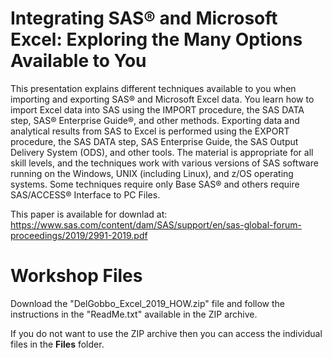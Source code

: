 # Integrating SAS® and Microsoft Excel: Exploring the Many Options Available to You

This presentation explains different techniques available to you when importing and exporting SAS® and Microsoft Excel data. You learn how to import Excel data into SAS using the IMPORT procedure, the SAS DATA step, SAS® Enterprise Guide®, and other methods. Exporting data and analytical results from SAS to Excel is performed using the EXPORT procedure, the SAS DATA step, SAS Enterprise Guide, the SAS Output Delivery System (ODS), and other tools. The material is appropriate for all skill levels, and the techniques work with various versions of SAS software running on the Windows, UNIX (including Linux), and z/OS operating systems. Some techniques require only Base SAS® and others require SAS/ACCESS® Interface to PC Files.

This paper is available for downlad at:   
https://www.sas.com/content/dam/SAS/support/en/sas-global-forum-proceedings/2019/2991-2019.pdf


# Workshop Files

Download the "DelGobbo_Excel_2019_HOW.zip" file and follow the instructions in the "ReadMe.txt" available in the ZIP archive.  

If you do not want to use the ZIP archive then you can access the individual files in the **Files** folder.
